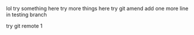 lol try something here
try more things here
try git amend
add one more line in testing branch

try git remote 1

